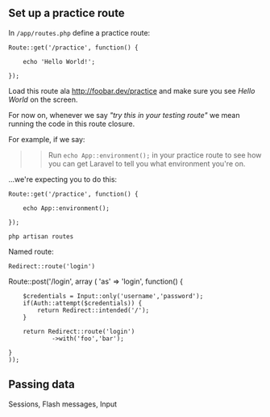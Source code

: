 ## Set up a practice route

In `/app/routes.php` define a practice route:

```
Route::get('/practice', function() {
	
	echo 'Hello World!';
			
});

```

Load this route ala http://foobar.dev/practice and make sure you see *Hello World* on the screen.

For now on, whenever we say *"try this in your testing route"* we mean running the code in this route closure.

For example, if we say:

>> Run `echo App::environment();` in your practice route to see how you can get Laravel to tell you what environment you're on.

...we're expecting you to do this:

```
Route::get('/practice', function() {
		
	echo App::environment();
				
});
```




	php artisan routes

Named route:

	Redirect::route('login')
	
	
Route::post('/login', array
	(
	'as' => 'login',
	function() {
	
		$credentials = Input::only('username','password');
		if(Auth::attempt($credentials)) {
			return Redirect::intended('/');
		}
		
		return Redirect::route('login')
	            ->with('foo','bar');
	
	}
	));
	
## Passing data

Sessions, Flash messages, Input